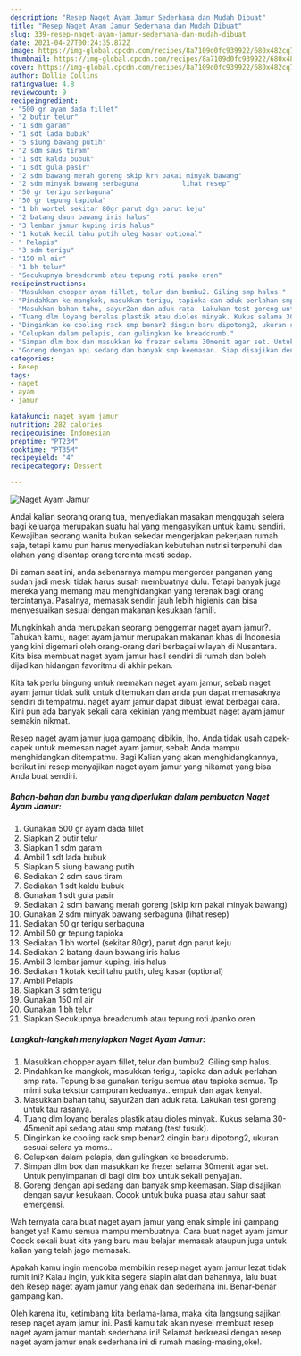 ```yaml
---
description: "Resep Naget Ayam Jamur Sederhana dan Mudah Dibuat"
title: "Resep Naget Ayam Jamur Sederhana dan Mudah Dibuat"
slug: 339-resep-naget-ayam-jamur-sederhana-dan-mudah-dibuat
date: 2021-04-27T00:24:35.872Z
image: https://img-global.cpcdn.com/recipes/8a7109d0fc939922/680x482cq70/naget-ayam-jamur-foto-resep-utama.jpg
thumbnail: https://img-global.cpcdn.com/recipes/8a7109d0fc939922/680x482cq70/naget-ayam-jamur-foto-resep-utama.jpg
cover: https://img-global.cpcdn.com/recipes/8a7109d0fc939922/680x482cq70/naget-ayam-jamur-foto-resep-utama.jpg
author: Dollie Collins
ratingvalue: 4.8
reviewcount: 9
recipeingredient:
- "500 gr ayam dada fillet"
- "2 butir telur"
- "1 sdm garam"
- "1 sdt lada bubuk"
- "5 siung bawang putih"
- "2 sdm saus tiram"
- "1 sdt kaldu bubuk"
- "1 sdt gula pasir"
- "2 sdm bawang merah goreng skip krn pakai minyak bawang"
- "2 sdm minyak bawang serbaguna           lihat resep"
- "50 gr terigu serbaguna"
- "50 gr tepung tapioka"
- "1 bh wortel sekitar 80gr parut dgn parut keju"
- "2 batang daun bawang iris halus"
- "3 lembar jamur kuping iris halus"
- "1 kotak kecil tahu putih uleg kasar optional"
- " Pelapis"
- "3 sdm terigu"
- "150 ml air"
- "1 bh telur"
- "Secukupnya breadcrumb atau tepung roti panko oren"
recipeinstructions:
- "Masukkan chopper ayam fillet, telur dan bumbu2. Giling smp halus."
- "Pindahkan ke mangkok, masukkan terigu, tapioka dan aduk perlahan smp rata. Tepung bisa gunakan terigu semua atau tapioka semua. Tp mimi suka tekstur campuran keduanya.. empuk dan agak kenyal."
- "Masukkan bahan tahu, sayur2an dan aduk rata. Lakukan test goreng untuk tau rasanya."
- "Tuang dlm loyang beralas plastik atau dioles minyak. Kukus selama 30-45menit api sedang atau smp matang (test tusuk)."
- "Dinginkan ke cooling rack smp benar2 dingin baru dipotong2, ukuran sesuai selera ya moms.."
- "Celupkan dalam pelapis, dan gulingkan ke breadcrumb."
- "Simpan dlm box dan masukkan ke frezer selama 30menit agar set. Untuk penyimpanan di bagi dlm box untuk sekali penyajian."
- "Goreng dengan api sedang dan banyak smp keemasan. Siap disajikan dengan sayur kesukaan. Cocok untuk buka puasa atau sahur saat emergensi."
categories:
- Resep
tags:
- naget
- ayam
- jamur

katakunci: naget ayam jamur 
nutrition: 282 calories
recipecuisine: Indonesian
preptime: "PT23M"
cooktime: "PT35M"
recipeyield: "4"
recipecategory: Dessert

---
```



![Naget Ayam Jamur](https://img-global.cpcdn.com/recipes/8a7109d0fc939922/680x482cq70/naget-ayam-jamur-foto-resep-utama.jpg)

Andai kalian seorang orang tua, menyediakan masakan menggugah selera bagi keluarga merupakan suatu hal yang mengasyikan untuk kamu sendiri. Kewajiban seorang  wanita bukan sekedar mengerjakan pekerjaan rumah saja, tetapi kamu pun harus menyediakan kebutuhan nutrisi terpenuhi dan olahan yang disantap orang tercinta mesti sedap.

Di zaman  saat ini, anda sebenarnya mampu mengorder panganan yang sudah jadi meski tidak harus susah membuatnya dulu. Tetapi banyak juga mereka yang memang mau menghidangkan yang terenak bagi orang tercintanya. Pasalnya, memasak sendiri jauh lebih higienis dan bisa menyesuaikan sesuai dengan makanan kesukaan famili. 



Mungkinkah anda merupakan seorang penggemar naget ayam jamur?. Tahukah kamu, naget ayam jamur merupakan makanan khas di Indonesia yang kini digemari oleh orang-orang dari berbagai wilayah di Nusantara. Kita bisa membuat naget ayam jamur hasil sendiri di rumah dan boleh dijadikan hidangan favoritmu di akhir pekan.

Kita tak perlu bingung untuk memakan naget ayam jamur, sebab naget ayam jamur tidak sulit untuk ditemukan dan anda pun dapat memasaknya sendiri di tempatmu. naget ayam jamur dapat dibuat lewat berbagai cara. Kini pun ada banyak sekali cara kekinian yang membuat naget ayam jamur semakin nikmat.

Resep naget ayam jamur juga gampang dibikin, lho. Anda tidak usah capek-capek untuk memesan naget ayam jamur, sebab Anda mampu menghidangkan ditempatmu. Bagi Kalian yang akan menghidangkannya, berikut ini resep menyajikan naget ayam jamur yang nikamat yang bisa Anda buat sendiri.

<!--inarticleads1-->

##### Bahan-bahan dan bumbu yang diperlukan dalam pembuatan Naget Ayam Jamur:

1. Gunakan 500 gr ayam dada fillet
1. Siapkan 2 butir telur
1. Siapkan 1 sdm garam
1. Ambil 1 sdt lada bubuk
1. Siapkan 5 siung bawang putih
1. Sediakan 2 sdm saus tiram
1. Sediakan 1 sdt kaldu bubuk
1. Gunakan 1 sdt gula pasir
1. Sediakan 2 sdm bawang merah goreng (skip krn pakai minyak bawang)
1. Gunakan 2 sdm minyak bawang serbaguna           (lihat resep)
1. Sediakan 50 gr terigu serbaguna
1. Ambil 50 gr tepung tapioka
1. Sediakan 1 bh wortel (sekitar 80gr), parut dgn parut keju
1. Sediakan 2 batang daun bawang iris halus
1. Ambil 3 lembar jamur kuping, iris halus
1. Sediakan 1 kotak kecil tahu putih, uleg kasar (optional)
1. Ambil  Pelapis
1. Siapkan 3 sdm terigu
1. Gunakan 150 ml air
1. Gunakan 1 bh telur
1. Siapkan Secukupnya breadcrumb atau tepung roti /panko oren




<!--inarticleads2-->

##### Langkah-langkah menyiapkan Naget Ayam Jamur:

1. Masukkan chopper ayam fillet, telur dan bumbu2. Giling smp halus.
1. Pindahkan ke mangkok, masukkan terigu, tapioka dan aduk perlahan smp rata. Tepung bisa gunakan terigu semua atau tapioka semua. Tp mimi suka tekstur campuran keduanya.. empuk dan agak kenyal.
1. Masukkan bahan tahu, sayur2an dan aduk rata. Lakukan test goreng untuk tau rasanya.
1. Tuang dlm loyang beralas plastik atau dioles minyak. Kukus selama 30-45menit api sedang atau smp matang (test tusuk).
1. Dinginkan ke cooling rack smp benar2 dingin baru dipotong2, ukuran sesuai selera ya moms..
1. Celupkan dalam pelapis, dan gulingkan ke breadcrumb.
1. Simpan dlm box dan masukkan ke frezer selama 30menit agar set. Untuk penyimpanan di bagi dlm box untuk sekali penyajian.
1. Goreng dengan api sedang dan banyak smp keemasan. Siap disajikan dengan sayur kesukaan. Cocok untuk buka puasa atau sahur saat emergensi.




Wah ternyata cara buat naget ayam jamur yang enak simple ini gampang banget ya! Kamu semua mampu membuatnya. Cara buat naget ayam jamur Cocok sekali buat kita yang baru mau belajar memasak ataupun juga untuk kalian yang telah jago memasak.

Apakah kamu ingin mencoba membikin resep naget ayam jamur lezat tidak rumit ini? Kalau ingin, yuk kita segera siapin alat dan bahannya, lalu buat deh Resep naget ayam jamur yang enak dan sederhana ini. Benar-benar gampang kan. 

Oleh karena itu, ketimbang kita berlama-lama, maka kita langsung sajikan resep naget ayam jamur ini. Pasti kamu tak akan nyesel membuat resep naget ayam jamur mantab sederhana ini! Selamat berkreasi dengan resep naget ayam jamur enak sederhana ini di rumah masing-masing,oke!.


